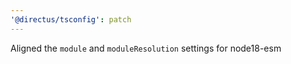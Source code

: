 ```yaml
---
'@directus/tsconfig': patch
---
```


Aligned the `module` and `moduleResolution` settings for node18-esm
